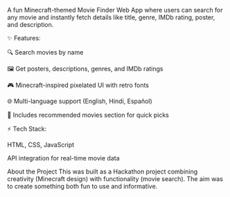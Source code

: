 A fun Minecraft-themed Movie Finder Web App where users can search for any movie and instantly fetch details like title, genre, IMDb rating, poster, and description.

✨ Features:

🔍 Search movies by name

🖼️ Get posters, descriptions, genres, and IMDb ratings

🎮 Minecraft-inspired pixelated UI with retro fonts

🌐 Multi-language support (English, Hindi, Español)

📌 Includes recommended movies section for quick picks

⚡ Tech Stack:

HTML, CSS, JavaScript

API integration for real-time movie data





About the Project
This was built as a Hackathon project combining creativity (Minecraft design) with functionality (movie search). The aim was to create something both fun to use and informative.